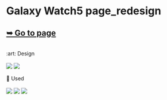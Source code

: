 # Galaxy Watch5 page_redesign
<a href="https://haezoo25.github.io/Galaxy-Watch5-page_redesign/">➥ Go to page</a>
--------------------------------------
<br>
:art: Design <br><br>
<img src="https://img.shields.io/badge/Figma-F24E1E?style=for-the-badge&logo=Figma&logoColor=white">
<img src="https://img.shields.io/badge/Photoshop-31A8FF?style=for-the-badge&logo=Adobe Photoshop&logoColor=white">

:green_heart: Used <br><br>
<img src="https://img.shields.io/badge/HTML5-E34F26?style=for-the-badge&logo=HTML5&logoColor=white">
<img src="https://img.shields.io/badge/CSS3-1572B6?style=for-the-badge&logo=CSS3&logoColor=white">
<img src="https://img.shields.io/badge/JavaScript-F7DF1E?style=for-the-badge&logo=JavaScript&logoColor=black" />
